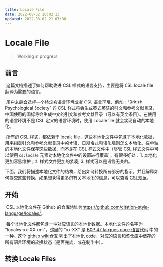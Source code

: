 ```yaml
---
title: Locale File
date: 2022-08-02 16:02:13
updated: 2022-08-02 21:07:38
---
```


# Locale File

> Working in progress

## 前言

​	这篇文档描述了如何帮助改进 CSL 样式的语言支持，主要是将 CSL locale file 翻译为需要的语言。

​	用户总是会选择一个特定的语言环境或者 CSL 语言环境，例如："British Psychological Society" 的 CSL 样式将会生成英式英语的引文和参考文献目录，中国使用的国标将会生成中文的引文和参考文献目录（可以有英文条目）。在使用的语言环境不是 CSL 定义的语言环境时，使用 Locale file 就会实现自动的本地化。

​	所有的 CSL 样式，都依赖于 locale file，这些本地化文件中包含了本地化数据，用来指定引文和参考文献目录中的术语，日期格式和语法规则怎么本地化。在单独的本地化文件保存这些数据，而不是在 CSL 样式文件中（尽管 CSL 样式文件中可以使用 `cs:locale` 元素对本地化文件中的设置进行覆盖），有很多好处：1. 本地化更加容易维护；2. 样式文件更加的紧凑; 3. 样式可以是语言无关的。

​	下面，我们将描述本地化文件的结构，给出如何转换所有部分的指示，并且解释如何提交这些转换。如果想获得更多的有关本地化的信息，可以查看 [CSL规范]()。

## 开始

​	CSL 本地化文件在 Github 的仓库地址为<https://github.com/citation-style-language/locales/>。

​	每个本地化文件都包含一种对应语言的本地化数据。本地化文件的名字为 "locales-xx-XX.xml"，这里的 "xx-XX" 是 [BCP 47 langues code 语言代码](http://people.w3.org/rishida/utils/subtags/) 中的一种。这个 [github wiki仓库](https://github.com/citation-style-language/locales/wiki) 列出了本地化 code，对应的语言和该仓库中储存的所有语言环境的软换状态（是否完成，或在制作中）。

## 转换 Locale Files

## 
